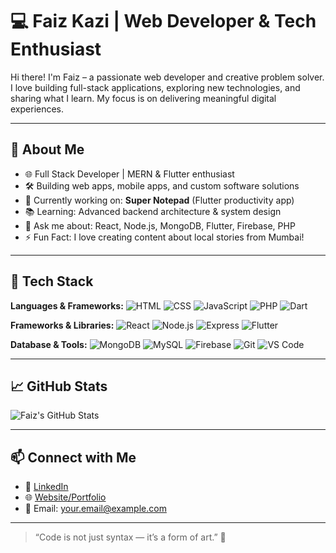 # 💻 Faiz Kazi | Web Developer & Tech Enthusiast

Hi there! I'm Faiz – a passionate web developer and creative problem solver. I love building full-stack applications, exploring new technologies, and sharing what I learn. My focus is on delivering meaningful digital experiences.

---

## 🚀 About Me

- 🌐 Full Stack Developer | MERN & Flutter enthusiast
- 🛠️ Building web apps, mobile apps, and custom software solutions
- 🎯 Currently working on: **Super Notepad** (Flutter productivity app)
- 📚 Learning: Advanced backend architecture & system design
- 💬 Ask me about: React, Node.js, MongoDB, Flutter, Firebase, PHP
- ⚡ Fun Fact: I love creating content about local stories from Mumbai!

---

## 🧰 Tech Stack

**Languages & Frameworks:**
![HTML](https://img.shields.io/badge/-HTML5-E34F26?logo=html5&logoColor=white)
![CSS](https://img.shields.io/badge/-CSS3-1572B6?logo=css3&logoColor=white)
![JavaScript](https://img.shields.io/badge/-JavaScript-F7DF1E?logo=javascript&logoColor=black)
![PHP](https://img.shields.io/badge/-PHP-777BB4?logo=php&logoColor=white)
![Dart](https://img.shields.io/badge/-Dart-0175C2?logo=dart&logoColor=white)

**Frameworks & Libraries:**
![React](https://img.shields.io/badge/-React-61DAFB?logo=react&logoColor=black)
![Node.js](https://img.shields.io/badge/-Node.js-339933?logo=node.js&logoColor=white)
![Express](https://img.shields.io/badge/-Express.js-000000?logo=express&logoColor=white)
![Flutter](https://img.shields.io/badge/-Flutter-02569B?logo=flutter&logoColor=white)

**Database & Tools:**
![MongoDB](https://img.shields.io/badge/-MongoDB-47A248?logo=mongodb&logoColor=white)
![MySQL](https://img.shields.io/badge/-MySQL-4479A1?logo=mysql&logoColor=white)
![Firebase](https://img.shields.io/badge/-Firebase-FFCA28?logo=firebase&logoColor=black)
![Git](https://img.shields.io/badge/-Git-F05032?logo=git&logoColor=white)
![VS Code](https://img.shields.io/badge/-VS%20Code-007ACC?logo=visual-studio-code&logoColor=white)

---

## 📈 GitHub Stats

![Faiz's GitHub Stats](https://github-readme-stats.vercel.app/api?username=faizkazi&show_icons=true&theme=radical)

---

## 📫 Connect with Me

- 🔗 [LinkedIn](https://linkedin.com/in/faizkazioies)
- 🌐 [Website/Portfolio](https://your-website.com)
- 📧 Email: your.email@example.com

---

> “Code is not just syntax — it’s a form of art.” 🎨
